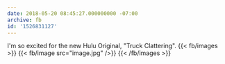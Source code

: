 ```yaml
---
date: 2018-05-20 08:45:27.000000000 -07:00
archive: fb
id: '1526831127'
---
```


I'm so excited for the new Hulu Original, "Truck Clattering".
{{< fb/images >}}
{{< fb/image src="image.jpg" />}}
{{< /fb/images >}}
